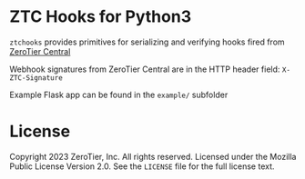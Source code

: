 
# ZTC Hooks for Python3

`ztchooks` provides primitives for serializing and verifying hooks fired from [ZeroTier Central](https://my.zerotier.com)

Webhook signatures from ZeroTier Central are in the HTTP header field: `X-ZTC-Signature`

Example Flask app can be found in the `example/` subfolder

# License

Copyright 2023 ZeroTier, Inc. All rights reserved.  Licensed under the Mozilla Public License Version 2.0.  See the `LICENSE` file for the full license text.

